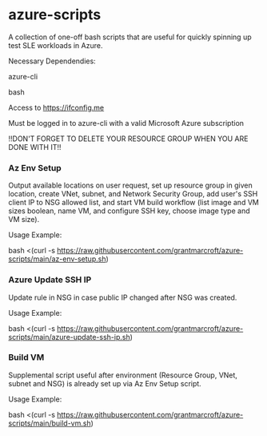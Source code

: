 # azure-scripts

A collection of one-off bash scripts that are useful for quickly spinning up test SLE workloads in Azure.  

Necessary Dependendies:

azure-cli

bash

Access to https://ifconfig.me

Must be logged in to azure-cli with a valid Microsoft Azure subscription

!!DON'T FORGET TO DELETE YOUR RESOURCE GROUP WHEN YOU ARE DONE WITH IT!!

### Az Env Setup ###

Output available locations on user request, set up resource group in given location, create VNet, subnet, and Network Security Group, add user's SSH client IP to NSG allowed list, and start VM build workflow (list image and VM sizes boolean, name VM, and configure SSH key, choose image type and VM size).

Usage Example: 

bash <(curl -s https://raw.githubusercontent.com/grantmarcroft/azure-scripts/main/az-env-setup.sh)

### Azure Update SSH IP ###

Update rule in NSG in case public IP changed after NSG was created.

Usage Example:

bash <(curl -s https://raw.githubusercontent.com/grantmarcroft/azure-scripts/main/azure-update-ssh-ip.sh)

### Build VM ###

Supplemental script useful after environment (Resource Group, VNet, subnet and NSG) is already set up via Az Env Setup script.

Usage Example:

bash <(curl -s https://raw.githubusercontent.com/grantmarcroft/azure-scripts/main/build-vm.sh)
